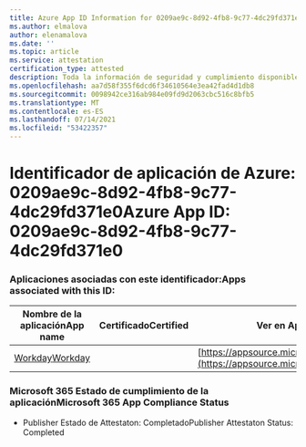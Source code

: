 ```yaml
---
title: Azure App ID Information for 0209ae9c-8d92-4fb8-9c77-4dc29fd371e0
ms.author: elmalova
author: elenamalova
ms.date: ''
ms.topic: article
ms.service: attestation
certification_type: attested
description: Toda la información de seguridad y cumplimiento disponible para 0209ae9c-8d92-4fb8-9c77-4dc29fd371e0.
ms.openlocfilehash: aa7d58f355f6dcd6f34610564e3ea42fad4d1db8
ms.sourcegitcommit: 0098942ce316ab984e09fd9d2063cbc516c8bfb5
ms.translationtype: MT
ms.contentlocale: es-ES
ms.lasthandoff: 07/14/2021
ms.locfileid: "53422357"
---
```

# <a name="azure-app-id-0209ae9c-8d92-4fb8-9c77-4dc29fd371e0"></a><span data-ttu-id="19d5e-103">Identificador de aplicación de Azure: 0209ae9c-8d92-4fb8-9c77-4dc29fd371e0</span><span class="sxs-lookup"><span data-stu-id="19d5e-103">Azure App ID: 0209ae9c-8d92-4fb8-9c77-4dc29fd371e0</span></span>


### <a name="apps-associated-with-this-id"></a><span data-ttu-id="19d5e-104">Aplicaciones asociadas con este identificador:</span><span class="sxs-lookup"><span data-stu-id="19d5e-104">Apps associated with this ID:</span></span>
| <span data-ttu-id="19d5e-105">**Nombre de la aplicación**</span><span class="sxs-lookup"><span data-stu-id="19d5e-105">**App name**</span></span> | <span data-ttu-id="19d5e-106">**Certificado**</span><span class="sxs-lookup"><span data-stu-id="19d5e-106">**Certified**</span></span> | <span data-ttu-id="19d5e-107">**Ver en AppSource**</span><span class="sxs-lookup"><span data-stu-id="19d5e-107">**View in AppSource**</span></span> |
|-|-|-|
| [<span data-ttu-id="19d5e-108">Workday</span><span class="sxs-lookup"><span data-stu-id="19d5e-108">Workday</span></span>](https://docs.microsoft.com/en-us/microsoft-365-app-certification/forward/WA200001555) |  | [https://appsource.microsoft.com/product/office/WA200001555](https://appsource.microsoft.com/product/office/WA200001555) |

### <a name="microsoft-365-app-compliance-status"></a><span data-ttu-id="19d5e-109">Microsoft 365 Estado de cumplimiento de la aplicación</span><span class="sxs-lookup"><span data-stu-id="19d5e-109">Microsoft 365 App Compliance Status</span></span>
- <span data-ttu-id="19d5e-110">Publisher Estado de Attestaton: Completado</span><span class="sxs-lookup"><span data-stu-id="19d5e-110">Publisher Attestaton Status: Completed</span></span>
